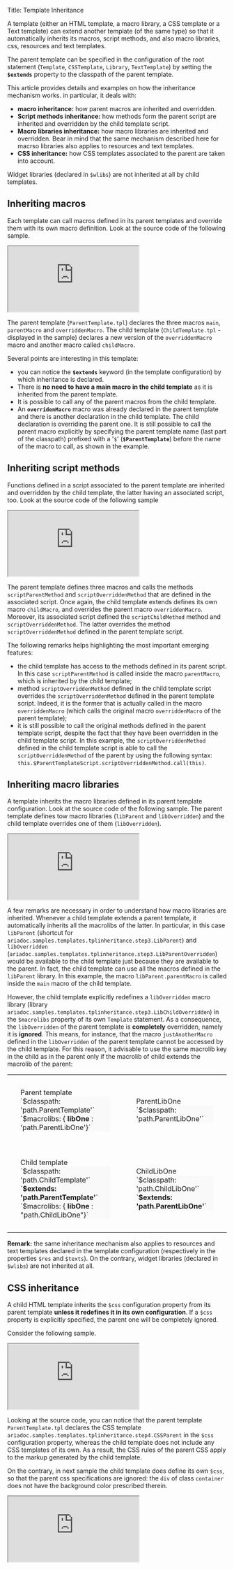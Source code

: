 Title: Template Inheritance



A template (either an HTML template, a macro library, a CSS template or a Text template) can extend another template (of the same type) so that it automatically inherits its macros, script methods, and also macro libraries, css, resources and text templates.

The parent template can be specified in the configuration of the root statement (`Template`, `CSSTemplate`, `Library`, `TextTemplate`) by setting the **`$extends`** property to the classpath of the parent template.

This article provides details and examples on how the inheritance mechanism works. in particular, it deals with:

* **macro inheritance:** how parent macros are inherited and overridden.
* **Script methods inheritance:** how methods form the parent script are inherited and overridden by the child template script.
* **Macro libraries inheritance:** how macro libraries are inherited and overridden. Bear in mind that the same mechanism described here for macrso libraries also applies to resources and text templates.
* **CSS inheritance:** how CSS templates associated to the parent are taken into account.

Widget libraries (declared in `$wlibs`) are not inherited at all by child templates.


## Inheriting macros

Each template can call macros defined in its parent templates and override them with its own macro definition. Look at the source code of the following sample.

<iframe class='samples' src='http://snippets.ariatemplates.com/samples/github.com/ariatemplates/documentation-code/%VERSION%/samples/templates/tplinheritance/step1/?skip=1' ></iframe>

The parent template (`ParentTemplate.tpl`) declares the three macros `main`, `parentMacro` and `overriddenMacro`. The child template (`ChildTemplate.tpl` - displayed in the sample) declares a new version of the `overriddenMacro` macro and another macro called `childMacro`.

Several points are interesting in this template:

* you can notice the **`$extends`** keyword (in the template configuration) by which inheritance is declared.
* There is **no need to have a main macro in the child template** as it is inherited from the parent template.
* It is possible to call any of the parent macros from the child template.
* An **`overridenMacro`** macro was already declared in the parent template and there is another declaration in the child template. The child declaration is overriding the parent one. It is still possible to call the parent macro explicitly by specifying the parent template name (last part of the classpath) prefixed with a '`$`' (**`$ParentTemplate`**) before the name of the macro to call, as shown in the example.


## Inheriting script methods

Functions defined in a script associated to the parent template are inherited and overridden by the child template, the latter having an associated script, too. Look at the source code of the following sample

<iframe class='samples' src='http://snippets.ariatemplates.com/samples/github.com/ariatemplates/documentation-code/%VERSION%/samples/templates/tplinheritance/step2/?skip=1' ></iframe>

The parent template defines three macros and calls the methods `scriptParentMethod` and `scriptOverriddenMethod` that are defined in the associated script. Once again, the child template extends defines its own macro `childMacro`, and overrides the parent macro `overriddenMacro`. Moreover, its associated script defined the `scriptChildMethod` method and `scriptOverriddenMethod`. The latter overrides the method `scriptOverriddenMethod` defined in the parent template script.

The following remarks helps highlighting the most important emerging features:

* the child template has access to the methods defined in its parent script. In this case `scriptParentMethod` is called inside the macro `parentMacro`, which is inherited by the child template;
* method `scriptOverriddenMethod` defined in the child template script overrides the `scriptOverriddenMethod` defined in the parent template script. Indeed, it is the former that is actually called in the macro `overriddenMacro` (which calls the original macro `overriddenMacro` of the parent template);
* it is still possible to call the original methods defined in the parent template script, despite the fact that they have been overridden in the child template script. In this example, the `scriptOverriddenMethod` defined in the child template script is able to call the `scriptOverriddenMethod` of the parent by using the following syntax: `this.$ParentTemplateScript.scriptOverriddenMethod.call(this)`.


## Inheriting macro libraries

A template inherits the macro libraries defined in its parent template configuration. Look at the source code of the following sample. The parent template defines tow macro libraries (`libParent` and `libOverridden`) and the child template overrides one of them (`libOverridden`).

<iframe class='samples' src='http://snippets.ariatemplates.com/samples/github.com/ariatemplates/documentation-code/%VERSION%/samples/templates/tplinheritance/step3/?skip=1' ></iframe>

A few remarks are necessary in order to understand how macro libraries are inherited. Whenever a child template extends a parent template, it automatically inherits all the macrolibs of the latter. In particular, in this case `libParent` (shortcut for `ariadoc.samples.templates.tplinheritance.step3.LibParent`) and `libOverridden` (`ariadoc.samples.templates.tplinheritance.step3.LibParentOverridden`) would be available to the child template just because they are available to the parent. In fact, the child template can use all the macros defined in the `libParent` library. In this example, the macro `libParent.parentMacro` is called inside the `main` macro of the child template.

However, the child template explicitly redefines a `libOverridden` macro library (library `ariadoc.samples.templates.tplinheritance.step3.LibChildOverridden`) in the `$macrolibs` property of its own `Template` statement. As a consequence, the `libOverridden` of the parent template is **completely** overridden, namely it is **ignored**. This means, for instance, that the macro `justAnotherMacro` defined in the `libOverridden` of the parent template cannot be accessed by the child template. For this reason, it advisable to use the same macrolib key in the child as in the parent only if the macrolib of child extends the macrolib of the parent:


<table>
<tr>
<td style="padding: 30px">
Parent template<br/><div style="background: #F9F9F9">`$classpath: 'path.ParentTemplate'`<br/>`$macrolibs: { <b>libOne</b> : 'path.ParentLibOne'}`</div>
</td>
<td style="padding: 30px">
ParentLibOne<br/><div style="background: #F9F9F9">`$classpath: 'path.ParentLibOne'`</div>
</td>
</tr>
<tr>
<td style="padding: 30px">
Child template<br/><div style="background: #F9F9F9">`$classpath: 'path.ChildTemplate'`<br/>`<b>$extends: 'path.ParentTemplate'</b>`<br/>`$macrolibs: { <b>libOne</b> : "path.ChildLibOne"}`</div>
</td>
<td style="padding: 30px">
ChildLibOne<br/><div style="background: #F9F9F9">`$classpath: 'path.ChildLibOne'`<br/>`<b>$extends:  'path.ParentLibOne'</b>`</div>
</td>
</tr>
</table>


**Remark:** the same inheritance mechanism also applies to resources and text templates declared in the template configuration (respectively in the properties `$res` and `$texts`). On the contrary, widget libraries (declared in `$wlibs`) are not inherited at all.

## CSS inheritance

A child HTML template inherits the `$css` configuration property from its parent template **unless it redefines it in its own configuration**. If a `$css` property is explicitly specified, the parent one will be completely ignored.

Consider the following sample.

<iframe class='samples' src='http://snippets.ariatemplates.com/samples/github.com/ariatemplates/documentation-code/%VERSION%/samples/templates/tplinheritance/step4/?skip=1' ></iframe>

Looking at the source code, you can notice that the parent template `ParentTemplate.tpl` declares the CSS template `ariadoc.samples.templates.tplinheritance.step4.CSSParent` in the `$css` configuration property, whereas the child template does not include any CSS templates of its own. As a result, the CSS rules of the parent CSS apply to the markup generated by the child template.

On the contrary, in next sample the child template does define its own `$css`, so that the parent css specifications are ignored: the `div` of class `container` does not have the background color prescribed therein. 

<iframe class='samples' src='http://snippets.ariatemplates.com/samples/github.com/ariatemplates/documentation-code/%VERSION%/samples/templates/tplinheritance/step5/?skip=1' ></iframe>